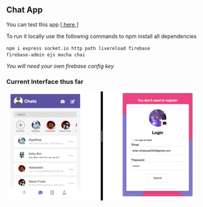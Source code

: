 ## Chat App

You can test this app <a href="https://chatappe.herokuapp.com/">[ here ]</a>

To run it locally use the following commands to npm install all dependencies

<code>npm i express socket.io http path livereload firebase firebase-admin ejs mocha chai</code>

<i>You will need your  own firebase config key</i>

### Current Interface thus far

<img src="Chat_app.png">
